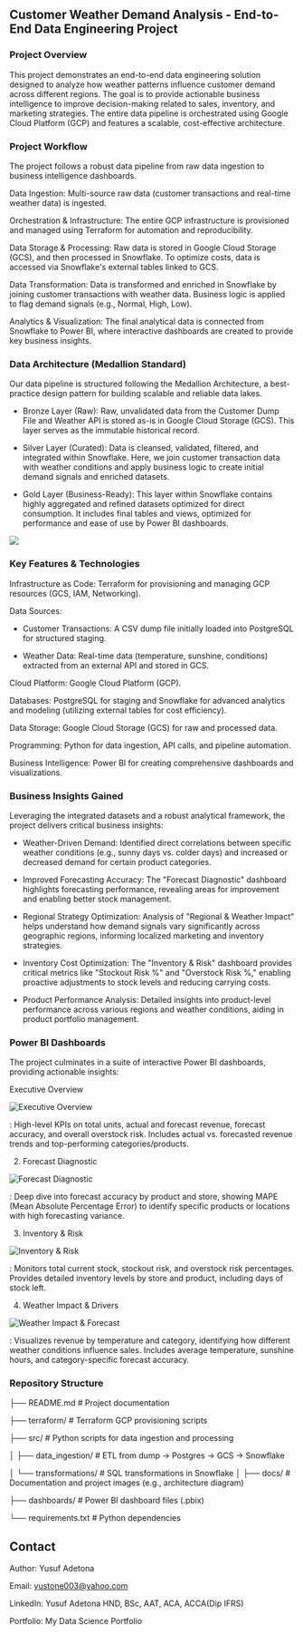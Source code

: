 ## Customer Weather Demand Analysis - End-to-End Data Engineering Project

### Project Overview

This project demonstrates an end-to-end data engineering solution designed to analyze how weather patterns influence customer demand across different regions. The goal is to provide actionable business intelligence to improve decision-making related to sales, inventory, and marketing strategies. The entire data pipeline is orchestrated using Google Cloud Platform (GCP) and features a scalable, cost-effective architecture.

### Project Workflow

The project follows a robust data pipeline from raw data ingestion to business intelligence dashboards.

Data Ingestion: Multi-source raw data (customer transactions and real-time weather data) is ingested.

Orchestration & Infrastructure: The entire GCP infrastructure is provisioned and managed using Terraform for automation and reproducibility.

Data Storage & Processing: Raw data is stored in Google Cloud Storage (GCS), and then processed in Snowflake. To optimize costs, data is accessed via Snowflake's external tables linked to GCS.

Data Transformation: Data is transformed and enriched in Snowflake by joining customer transactions with weather data. Business logic is applied to flag demand signals (e.g., Normal, High, Low).

Analytics & Visualization: The final analytical data is connected from Snowflake to Power BI, where interactive dashboards are created to provide key business insights.

### Data Architecture (Medallion Standard)

Our data pipeline is structured following the Medallion Architecture, a best-practice design pattern for building scalable and reliable data lakes.

- Bronze Layer (Raw): Raw, unvalidated data from the Customer Dump File and Weather API is stored as-is in Google Cloud Storage (GCS). This layer serves as the immutable historical record.

- Silver Layer (Curated): Data is cleansed, validated, filtered, and integrated within Snowflake. Here, we join customer transaction data with weather conditions and apply business logic to create initial demand signals and enriched datasets.

- Gold Layer (Business-Ready): This layer within Snowflake contains highly aggregated and refined datasets optimized for direct consumption. It includes final tables and views, optimized for performance and ease of use by Power BI dashboards.

![](https://github.com/adetonayusuf/maxi_sale_forecast/blob/main/Customer%20weather%20architecture1.gif)


### Key Features & Technologies

Infrastructure as Code: Terraform for provisioning and managing GCP resources (GCS, IAM, Networking).

Data Sources:

- Customer Transactions: A CSV dump file initially loaded into PostgreSQL for structured staging.

- Weather Data: Real-time data (temperature, sunshine, conditions) extracted from an external API and stored in GCS.

Cloud Platform: Google Cloud Platform (GCP).

Databases: PostgreSQL for staging and Snowflake for advanced analytics and modeling (utilizing external tables for cost efficiency).

Data Storage: Google Cloud Storage (GCS) for raw and processed data.

Programming: Python for data ingestion, API calls, and pipeline automation.

Business Intelligence: Power BI for creating comprehensive dashboards and visualizations.

### Business Insights Gained

Leveraging the integrated datasets and a robust analytical framework, the project delivers critical business insights:

- Weather-Driven Demand: Identified direct correlations between specific weather conditions (e.g., sunny days vs. colder days) and increased or decreased demand for certain product categories.

- Improved Forecasting Accuracy: The "Forecast Diagnostic" dashboard highlights forecasting performance, revealing areas for improvement and enabling better stock management.

- Regional Strategy Optimization: Analysis of "Regional & Weather Impact" helps understand how demand signals vary significantly across geographic regions, informing localized marketing and inventory strategies.

- Inventory Cost Optimization: The "Inventory & Risk" dashboard provides critical metrics like "Stockout Risk %" and "Overstock Risk %," enabling proactive adjustments to stock levels and reducing carrying costs.

- Product Performance Analysis: Detailed insights into product-level performance across various regions and weather conditions, aiding in product portfolio management.

### Power BI Dashboards

The project culminates in a suite of interactive Power BI dashboards, providing actionable insights:

Executive Overview

![Executive Overview](https://github.com/adetonayusuf/maxi_sale_forecast/blob/main/Executive%20Overview.png)

: High-level KPIs on total units, actual and forecast revenue, forecast accuracy, and overall overstock risk. Includes actual vs. forecasted revenue trends and top-performing categories/products.

2.  Forecast Diagnostic

![Forecast Diagnostic](https://github.com/adetonayusuf/maxi_sale_forecast/blob/main/Forecast%20Diagnostic.png)

: Deep dive into forecast accuracy by product and store, showing MAPE (Mean Absolute Percentage Error) to identify specific products or locations with high forecasting variance.

3.  Inventory & Risk

![Inventory & Risk](https://github.com/adetonayusuf/maxi_sale_forecast/blob/main/Inventory%20%26%20Risk.png)

: Monitors total current stock, stockout risk, and overstock risk percentages. Provides detailed inventory levels by store and product, including days of stock left.

4.  Weather Impact & Drivers

![Weather Impact & Forecast](https://github.com/adetonayusuf/maxi_sale_forecast/blob/main/Weather%20Impact%20%26%20Forecast.png)

: Visualizes revenue by temperature and category, identifying how different weather conditions influence sales. Includes average temperature, sunshine hours, and category-specific forecast accuracy.

### Repository Structure


├── README.md                 # Project documentation

├── terraform/                # Terraform GCP provisioning scripts

├── src/                      # Python scripts for data ingestion and processing

│   ├── data_ingestion/       # ETL from dump → Postgres → GCS → Snowflake

│   └── transformations/      # SQL transformations in Snowflake
│
├── docs/                     # Documentation and project images (e.g., architecture diagram)

├── dashboards/               # Power BI dashboard files (.pbix)

└── requirements.txt          # Python dependencies

## Contact

Author: Yusuf Adetona

Email: yustone003@yahoo.com

LinkedIn: Yusuf Adetona HND, BSc, AAT, ACA, ACCA(Dip IFRS)

Portfolio: My Data Science Portfolio
